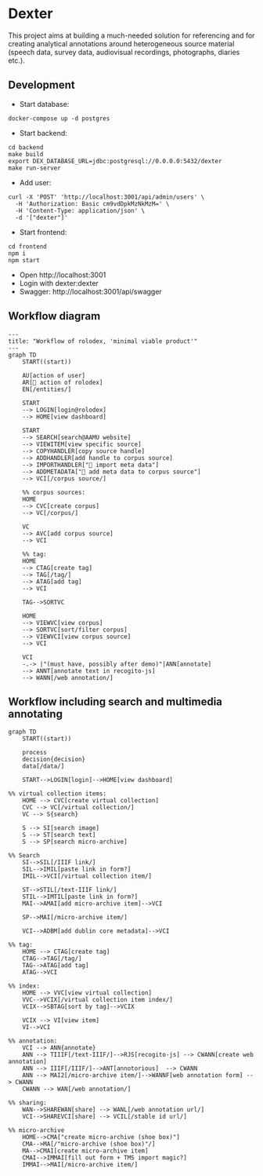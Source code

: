 # Dexter

This project aims at building a much-needed solution for referencing and for creating analytical annotations around heterogeneous source material (speech data, survey data, audiovisual recordings, photographs, diaries etc.).

## Development

- Start database:
```shell
docker-compose up -d postgres
```

- Start backend:
```shell
cd backend
make build
export DEX_DATABASE_URL=jdbc:postgresql://0.0.0.0:5432/dexter 
make run-server
```

- Add user:
```shell
curl -X 'POST' 'http://localhost:3001/api/admin/users' \
  -H 'Authorization: Basic cm9vdDpkMzNkMzM=' \
  -H 'Content-Type: application/json' \
  -d '["dexter"]'
```

- Start frontend:
```shell
cd frontend
npm i
npm start
```

- Open http://localhost:3001
- Login with dexter:dexter
- Swagger: http://localhost:3001/api/swagger

## Workflow diagram

```mermaid
---
title: "Workflow of rolodex, 'minimal viable product'"
---
graph TD
    START((start))

    AU[action of user]
    AR[🤖 action of rolodex]
    EN[/entities/]
    
    START
    --> LOGIN[login@rolodex]
    --> HOME[view dashboard]
    
    START
    --> SEARCH[search@AAMU website]
    --> VIEWITEM[view specific source]
    --> COPYHANDLER[copy source handle]
    --> ADDHANDLER[add handle to corpus source]
    --> IMPORTHANDLER["🤖 import meta data"]
    --> ADDMETADATA["🤖 add meta data to corpus source"]
    --> VCI[/corpus source/]
    
    %% corpus sources:
    HOME
    --> CVC[create corpus]
    --> VC[/corpus/]
    
    VC
    --> AVC[add corpus source]
    --> VCI
    
    %% tag:
    HOME
    --> CTAG[create tag]
    --> TAG[/tag/]
    --> ATAG[add tag]
    --> VCI
    
    TAG-->SORTVC
    
    HOME
    --> VIEWVC[view corpus]
    --> SORTVC[sort/filter corpus]
    --> VIEWVCI[view corpus source]
    --> VCI
    
    VCI
    -.-> |"(must have, possibly after demo)"|ANN[annotate]
    --> ANNT[annotate text in recogito-js]
    --> WANN[/web annotation/]
```

## Workflow including search and multimedia annotating
```mermaid
graph TD
    START((start))

    process
    decision{decision}
    data[/data/]

    START-->LOGIN[login]-->HOME[view dashboard]

%% virtual collection items:
    HOME --> CVC[create virtual collection]
    CVC --> VC[/virtual collection/]
    VC --> S{search}
    
    S --> SI[search image]    
    S --> ST[search text]
    S --> SP[search micro-archive]    

%% Search
    SI-->SIL[/IIIF link/]
    SIL-->IMIL[paste link in form?]
    IMIL-->VCI[/virtual collection item/]
    
    ST-->STIL[/text-IIIF link/]
    STIL-->IMTIL[paste link in form?]
    MAI-->AMAI[add micro-archive item]-->VCI

    SP-->MAI[/micro-archive item/]
    
    VCI-->ADBM[add dublin core metadata]-->VCI

%% tag:
    HOME --> CTAG[create tag]
    CTAG-->TAG[/tag/]
    TAG-->ATAG[add tag]
    ATAG-->VCI

%% index:
    HOME --> VVC[view virtual collection]
    VVC-->VCIX[/virtual collection item index/]
    VCIX-->SBTAG[sort by tag]-->VCIX
    
    VCIX --> VI[view item]
    VI-->VCI

%% annotation:
    VCI --> ANN{annotate}
    ANN --> TIIIF[/text-IIIF/]-->RJS[recogito-js] --> CWANN[create web annotation]
    ANN --> IIIF[/IIIF/]-->ANT[annotorious]  --> CWANN
    ANN --> MAI2[/micro-archive item/]-->WANNF[web annotation form] --> CWANN
    CWANN --> WAN[/web annotation/]

%% sharing:
    WAN-->SHAREWAN[share] --> WANL[/web annotation url/]
    VCI-->SHAREVCI[share] --> VCIL[/stable id url/]
    
%% micro-archive
    HOME-->CMA["create micro-archive (shoe box)"]
    CMA-->MA[/"micro-archive (shoe box)"/]
    MA-->CMAI[create micro-archive item]
    CMAI-->IMMAI[fill out form + TMS import magic?]
    IMMAI-->MAI[/micro-archive item/]

```
